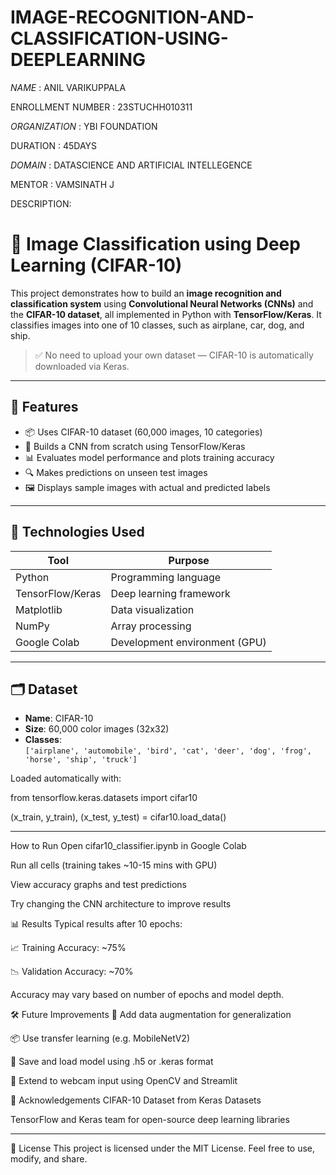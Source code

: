 # IMAGE-RECOGNITION-AND-CLASSIFICATION-USING-DEEPLEARNING

*NAME* :  ANIL VARIKUPPALA

ENROLLMENT NUMBER : 23STUCHH010311

*ORGANIZATION* : YBI FOUNDATION

DURATION : 45DAYS

*DOMAIN* : DATASCIENCE AND ARTIFICIAL INTELLEGENCE

MENTOR : VAMSINATH J

DESCRIPTION:
# 🧠 Image Classification using Deep Learning (CIFAR-10)

This project demonstrates how to build an **image recognition and classification system** using **Convolutional Neural Networks (CNNs)** and the **CIFAR-10 dataset**, all implemented in Python with **TensorFlow/Keras**. It classifies images into one of 10 classes, such as airplane, car, dog, and ship.

> ✅ No need to upload your own dataset — CIFAR-10 is automatically downloaded via Keras.

---

## 🚀 Features

- 📦 Uses CIFAR-10 dataset (60,000 images, 10 categories)
- 🧠 Builds a CNN from scratch using TensorFlow/Keras
- 📊 Evaluates model performance and plots training accuracy
- 🔍 Makes predictions on unseen test images
- 🖼️ Displays sample images with actual and predicted labels

---

## 🧰 Technologies Used

| Tool         | Purpose                      |
|--------------|-------------------------------|
| Python       | Programming language          |
| TensorFlow/Keras | Deep learning framework     |
| Matplotlib   | Data visualization            |
| NumPy        | Array processing              |
| Google Colab | Development environment (GPU) |

---

## 🗂️ Dataset

- **Name**: CIFAR-10  
- **Size**: 60,000 color images (32x32)  
- **Classes**:  
  `['airplane', 'automobile', 'bird', 'cat', 'deer', 'dog', 'frog', 'horse', 'ship', 'truck']`

Loaded automatically with:

from tensorflow.keras.datasets import cifar10

(x_train, y_train), (x_test, y_test) = cifar10.load_data()

---
 How to Run
Open cifar10_classifier.ipynb in Google Colab

Run all cells (training takes ~10-15 mins with GPU)

View accuracy graphs and test predictions

Try changing the CNN architecture to improve results

📊 Results
Typical results after 10 epochs:

📈 Training Accuracy: ~75%

📉 Validation Accuracy: ~70%

Accuracy may vary based on number of epochs and model depth.

🛠 Future Improvements
🔁 Add data augmentation for generalization

📦 Use transfer learning (e.g. MobileNetV2)

🧠 Save and load model using .h5 or .keras format

🎥 Extend to webcam input using OpenCV and Streamlit

🤝 Acknowledgements
CIFAR-10 Dataset from Keras Datasets

TensorFlow and Keras team for open-source deep learning libraries

---
📜 License
This project is licensed under the MIT License. Feel free to use, modify, and share.
